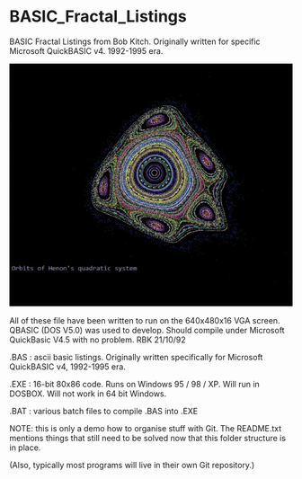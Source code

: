 # BASIC_Fractal_Listings
BASIC Fractal Listings from Bob Kitch.
Originally written for specific Microsoft QuickBASIC v4. 1992-1995 era.

![henon](henon.png)

All of these file have been written to run on the 640x480x16 VGA screen.
QBASIC (DOS V5.0) was used to develop. 
Should compile under Microsoft QuickBasic V4.5 with no problem.
RBK 21/10/92

.BAS     : ascii basic listings. Originally written specifically for Microsoft QuickBASIC v4, 1992-1995 era.

.EXE     : 16-bit 80x86 code. Runs on Windows 95 / 98 / XP.  Will run in DOSBOX. Will not work in 64 bit Windows. 

.BAT     : various batch files to compile .BAS into .EXE


NOTE: this is only a demo how to organise stuff with Git. The README.txt mentions things that still need to be solved now that this folder structure is in place.

(Also, typically most programs will live in their own Git repository.)

